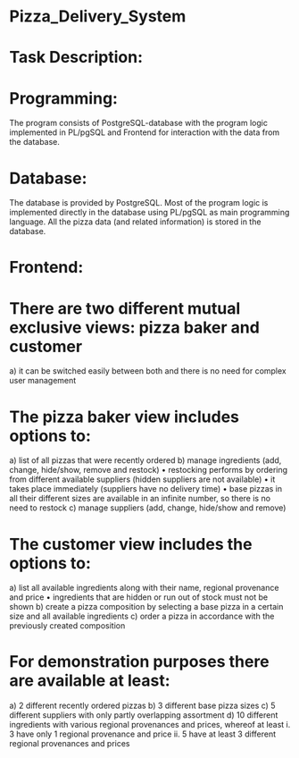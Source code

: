 # Pizza_Delivery_System
# Task Description:
# Programming:

The program consists of
PostgreSQL-database with the program logic implemented in PL/pgSQL and
Frontend for interaction with the data from the database.

# Database:
The database is provided by PostgreSQL.
Most of the program logic is implemented directly in the database using PL/pgSQL as main programming language.
All the pizza data (and related information) is stored in the database.

# Frontend:

# There are two different mutual exclusive views: pizza baker and customer
 a) it can be switched easily between both and there is no need for complex user management
# The pizza baker view includes options to:
a) list of all pizzas that were recently ordered
b) manage ingredients (add, change, hide/show, remove and restock)
  • restocking performs by ordering from different available suppliers (hidden suppliers are not available)
  • it takes place immediately (suppliers have no delivery time)
  • base pizzas in all their different sizes are available in an infinite number, so there is no need to restock
c) manage suppliers (add, change, hide/show and remove)

# The customer view includes the options to:
a) list all available ingredients along with their name, regional provenance and price
  • ingredients that are hidden or run out of stock must not be shown
b) create a pizza composition by selecting a base pizza in a certain size and all available ingredients
c) order a pizza in accordance with the previously created composition
# For demonstration purposes there are available at least:
a) 2 different recently ordered pizzas
b) 3 different base pizza sizes
c) 5 different suppliers with only partly overlapping assortment
d) 10 different ingredients with various regional provenances and prices, whereof at least
  i. 3 have only 1 regional provenance and price
  ii. 5 have at least 3 different regional provenances and prices
